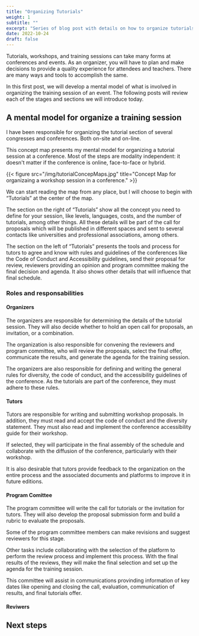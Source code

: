 ```yaml
---
title: "Organizing Tutorials"
weight: 1
subtitle: ""
excerpt: "Series of blog post with details on how to organize tutorials at different conferences and events, based on my 25 years of experience."
date: 2022-10-24
draft: false
---
```


Tutorials, workshops, and training sessions can take many forms at conferences and events. As an organizer, you will have to plan and make decisions to provide a quality experience for attendees and teachers. There are many ways and tools to accomplish the same.

In this first post, we will develop a mental model of what is involved in organizing the training session of an event.  The following posts will review each of the stages and sections we will introduce today.

## A mental model for organize a training session

I have been responsible for organizing the tutorial section of several congresses and conferences.  Both on-site and on-line.

This concept map presents my mental model for organizing a tutorial session at a conference.  Most of the steps are modality independent: it doesn't matter if the conference is online, face-to-face or hybrid. 

{{< figure src="/img/tutorialConcepMaps.jpg" title="Concept Map for organizaing a workshop session in a conference." >}}

We can start reading the map from any place, but I will choose to begin with “Tutorials” at the center of the map. 

The section on the right of “Tutorials” show all the concept you need to define for your session, like levels, languages, costs, and the number of tutorials, among other things.  All these details will be part of the call for proposals which will be published in different spaces and sent to several contacts like universities and professional associations, among others. 

The section on the left of “Tutorials” presents the tools and process for tutors to agree and know with rules and guidelines of the conferences like the Code of Conduct and Accessibility guidelines, send their proposal for review, reviewers providing an opinion and program committee making the final decision and agenda. It also shows other details that will influence that final schedule. 

### Roles and responsabilities

#### Organizers

The organizers are responsible for determining the details of the tutorial session.  They will also decide whether to hold an open call for proposals, an invitation, or a combination.

The organization is also responsible for convening the reviewers and program committee, who will review the proposals, select the final offer, communicate the results, and generate the agenda for the training session.

The organizers are also responsible for defining and writing the general rules for diversity, the code of conduct, and the accessibility guidelines of the conference. As the tutorials are part of the conference, they must adhere to these rules.


#### Tutors

Tutors are responsible for writing and submitting workshop proposals. In addition, they must read and accept the code of conduct and the diversity statement.  They must also read and implement the conference accessibility guide for their workshop.

If selected, they will participate in the final assembly of the schedule and collaborate with the diffusion of the conference, particularly with their workshop.

It is also desirable that tutors provide feedback to the organization on the entire process and the associated documents and platforms to improve it in future editions.


#### Program Comittee

The program committee will write the call for tutorials or the invitation for tutors. They will also develop the proposal submission form and build a rubric to evaluate the proposals. 

Some of the program committee members can make revisions and suggest reviewers for this stage.

Other tasks include collaborating with the selection of the platform to perform the review process and implement this process.  With the final results of the reviews, they will make the final selection and set up the agenda for the training session.

This committee will assist in communications provinding information of key dates like opening and closing the call, evaluation, communication of results, and final tutorials offer.  

#### Reviwers




## Next steps








